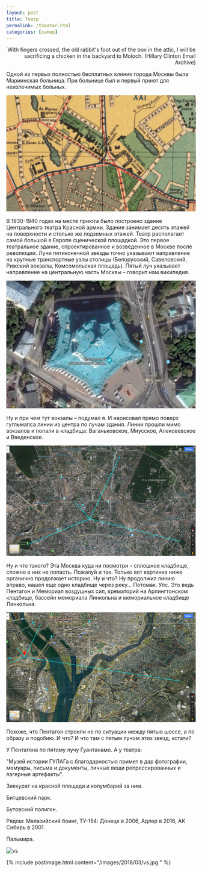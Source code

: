 ```yaml
---
layout: post
title: Театр
permalink: /theater.html
categories: [xamep]
---
```


<p style="text-align:right;">With fingers crossed, the old rabbit's
foot out of the box in the attic,
I will be sacrificing a chicken
in the backyard to Moloch.
(Hillary Clinton Email Archive)</p>
Одной из первых полностью бесплатных клиник города Москвы была Мариинская больница. При больнице был и первый приют для неизлечимых больных.

![Приют](/images/2018/03/bbb_0.jpg)

В 1930-1940 годах на месте приюта было построено здание Центрального театра Красной армии. Здание занимает десять этажей на поверхности и столько же подземных этажей. Театр располагает самой большой в Европе сценической площадкой. Это первое театральное здание, спроектированное и возведенное в Москве после революции. Лучи пятиконечной звезды точно указывают направление на крупные транспортные узлы столицы (Белорусский, Савеловский, Рижский вокзалы, Комсомольская площадь). Пятый луч указывает направление на центральную часть Москвы – говорит нам википедия.

![Театр](/images/2018/03/bbb_4.jpg)

Ну и при чем тут вокзалы – подумал я. И нарисовал прямо поверх гугльмапса линии из центра по лучам здания. Линии прошли мимо вокзалов и попали в кладбища: Ваганьковское, Миусское, Алексеевское и Введенское.

![Звезда](/images/2018/03/bbb_1.jpg)

Ну и что такого? Эта Москва куда ни посмотри – сплошное кладбище, сложно в них не попасть. Пожалуй и так. Только вот картинка ниже органично продолжает историю. Ну и что? Ну продолжил линию вправо, нашел еще одно кладбище через реку... Потомак. Упс. Это ведь Пентагон и Мемориал воздушных сил, крематорий на Арлингтонском кладбище, бассейн мемориала Линкольна и мемориальное кладбище Линкольна.

![Пентагон](/images/2018/03/bbb_2.jpg)

Похоже, что Пентагон строили не по ситуации между пятью шоссе, а по образу и подобию. И что? И что там с пятым лучом этих звезд, кстати?

У Пентагона по пятому лучу Гуантанамо. А у театра:

"Музей истории ГУЛАГа с благодарностью примет в дар фотографии, мемуары, письма и документы, личные вещи репрессированных и лагерные артефакты".

Зиккурат на красной площади и колумбарий за ним.

Битцевский парк.

Бутовский полигон.

Рядом: Малазийский боинг, ТУ-154: Донецк в 2006, Адлер в 2016, АК Сибирь в 2001.

Пальмира.

<img class="alignnone size-full wp-image-1152" src="https://xamepcom.files.wordpress.com/2018/03/vs.jpg" alt="vs" width="900" height="253" />

{% include postimage.html content="/images/2018/03/vs.jpg " %}
